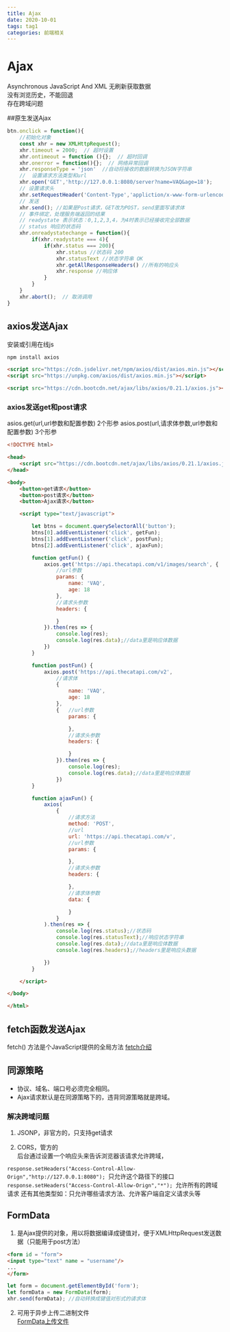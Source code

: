 ```yaml
---
title: Ajax
date: 2020-10-01
tags: tag1
categories: 前端相关
---
```


# Ajax

Asynchronous JavaScript And XML 
无刷新获取数据  
没有浏览历史，不能回退  
存在跨域问题  

##原生发送Ajax

``` js
btn.onclick = function(){
	//初始化对象
	const xhr = new XMLHttpRequest();
	xhr.timeout = 2000;  // 超时设置
	xhr.ontimeout = function (){};  // 超时回调
	xhr.onerror = function(){};  // 网络异常回调
	xhr.responseType = 'json'  //自动将接收的数据转换为JSON字符串
	//  设置请求方法类型和url
	xhr.open('GET','http://127.0.0.1:8080/server?name=VAQ&age=18');
	// 设置请求头
	xhr.setRequestHeader('Content-Type','appliction/x-www-form-urlencoded');
	// 发送
	xhr.send(); //如果是Post请求，GET改为POST，send里面写请求体
	// 事件绑定，处理服务端返回的结果
	// readystate 表示状态：0,1,2,3,4，为4时表示已经接收完全部数据 
	// status 响应的状态码
	xhr.onreadystatechange = function(){
		if(xhr.readystate === 4){
			if(xhr.status === 200){
				xhr.status //状态码 200
				xhr.statusText //状态字符串 OK
				xhr.getAllResponseHeaders() //所有的响应头
				xhr.response //响应体
			}
		}
	}
	xhr.abort();  // 取消调用  
}

```

## axios发送Ajax
安装或引用在线js
``` html
npm install axios 

<script src="https://cdn.jsdelivr.net/npm/axios/dist/axios.min.js"></script>  
<script src="https://unpkg.com/axios/dist/axios.min.js"></script>

<script src="https://cdn.bootcdn.net/ajax/libs/axios/0.21.1/axios.js"></script> // bootcdn网站代理，速度更快
```

### axios发送get和post请求
asios.get(url,url参数和配置参数)  2个形参
asios.post(url,请求体参数,url参数和配置参数) 3个形参  

``` html
<!DOCTYPE html>

<head>
    <script src="https://cdn.bootcdn.net/ajax/libs/axios/0.21.1/axios.js"></script>
</head>

<body>
    <button>get请求</button>
    <button>post请求</button>
    <button>Ajax请求</button>

    <script type="text/javascript">

        let btns = document.querySelectorAll('button');
        btns[0].addEventListener('click', getFun);
        btns[1].addEventListener('click', postFun);
        btns[2].addEventListener('click', ajaxFun);

        function getFun() {
            axios.get('https://api.thecatapi.com/v1/images/search', {
                //url参数
                params: {
                    name: 'VAQ',
                    age: 18
                },
                //请求头参数
                headers: {

                }
            }).then(res => {
                console.log(res);
                console.log(res.data);//data里是响应体数据
            })
        }

        function postFun() {
            axios.post('https://api.thecatapi.com/v2',
                //请求体
                {
                    name: 'VAQ',
                    age: 18
                },
                {   //url参数
                    params: {

                    },
                    //请求头参数
                    headers: {

                    }
                }).then(res => {
                    console.log(res);
                    console.log(res.data);//data里是响应体数据
                })
        }

        function ajaxFun() {
            axios(
                {
                    //请求方法
                    method: 'POST',
                    //url
                    url: 'https://api.thecatapi.com/v',
                    //url参数
                    params: {

                    },
                    //请求头参数
                    headers: {

                    },
                    //请求体参数
                    data: {

                    }
                }
            ).then(res => {
                console.log(res.status);//状态码
                console.log(res.statusText);//响应状态字符串
                console.log(res.data);//data里是响应体数据
                console.log(res.headers);//headers里是响应头数据

            })
        }

    </script>

</body>

</html>
```


## fetch函数发送Ajax
fetch() 方法是个JavaScript提供的全局方法
[fetch介绍](https://developer.mozilla.org/zh-CN/docs/Web/API/Fetch_API/Using_Fetch)

## 同源策略

* 协议、域名、端口号必须完全相同。  
* Ajax请求默认是在同源策略下的，违背同源策略就是跨域。

### 解决跨域问题 

1. JSONP，非官方的，只支持get请求  

2. CORS，管方的  
后台通过设置一个响应头来告诉浏览器该请求允许跨域，

`response.setHeaders("Access-Control-Allow-Orign","http://127.0.0.1:8080"); `只允许这个路径下的接口
`response.setHeaders("Access-Control-Allow-Orign","*"); `允许所有的跨域请求
还有其他类型如：只允许哪些请求方法、允许客户端自定义请求头等

## FormData
1. 是Ajax提供的对象，用以将数据编译成键值对，便于XMLHttpRequest发送数据（只能用于post方法）
``` html
<form id = "form">
<input type="text" name = "username"/>
...
</form>
```
```js
let form = document.getElementById('form');
let formData = new FormData(form);
xhr.send(formData); //自动转换成键值对形式的请求体
```

2. 可用于异步上传二进制文件  
[FormData上传文件](https://developer.mozilla.org/zh-CN/docs/Web/API/FormData)



